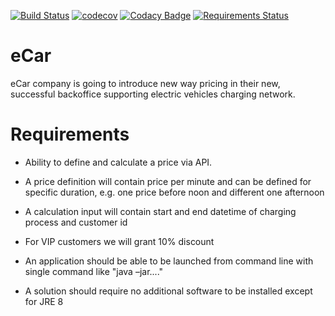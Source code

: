 [![Build Status](https://travis-ci.com/sadelmichal/eCar.svg?branch=master)](https://travis-ci.com/sadelmichal/eCar)
[![codecov](https://codecov.io/gh/sadelmichal/eCar/branch/master/graph/badge.svg)](https://codecov.io/gh/sadelmichal/eCar)
[![Codacy Badge](https://api.codacy.com/project/badge/Grade/2cedb11dce3a4d04be2e48f002ca7b40)](https://app.codacy.com/app/sadelmichal/eCar?utm_source=github.com&utm_medium=referral&utm_content=sadelmichal/eCar&utm_campaign=Badge_Grade_Dashboard)
[![Requirements Status](https://requires.io/github/sadelmichal/eCar/requirements.svg?branch=master)](https://requires.io/github/sadelmichal/eCar/requirements/?branch=master)

# eCar

eCar company is going to introduce new way pricing in their new, successful backoffice supporting electric vehicles charging network. 

# Requirements

* Ability to define and calculate a price via API.  

* A price definition will contain price per minute and can be defined for specific duration, e.g. one price before noon and different one afternoon 

* A calculation input will contain start and end datetime of charging process and customer id 

* For VIP customers we will grant 10% discount 

* An application should be able to be launched from command line with single command like "java –jar...." 

* A solution should require no additional software to be installed except for JRE 8 
